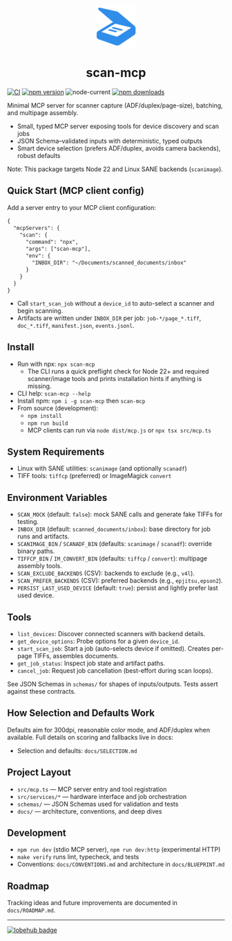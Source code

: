 <p align="center">
  <img src="docs/assets/icon.png" alt="scan-mcp logo" width="96">
</p>

<h1 align="center">scan-mcp</h1>


[![CI](https://github.com/jacksenechal/scan-mcp/actions/workflows/ci.yml/badge.svg)](https://github.com/jacksenechal/scan-mcp/actions/workflows/ci.yml)
[![npm version](https://img.shields.io/npm/v/scan-mcp.svg)](https://www.npmjs.com/package/scan-mcp)
![node-current](https://img.shields.io/node/v/scan-mcp)
[![npm downloads](https://img.shields.io/npm/dm/scan-mcp.svg)](https://www.npmjs.com/package/scan-mcp)


Minimal MCP server for scanner capture (ADF/duplex/page-size), batching, and multipage assembly.

- Small, typed MCP server exposing tools for device discovery and scan jobs
- JSON Schema–validated inputs with deterministic, typed outputs
- Smart device selection (prefers ADF/duplex, avoids camera backends), robust defaults

Note: This package targets Node 22 and Linux SANE backends (`scanimage`).

## Quick Start (MCP client config)

Add a server entry to your MCP client configuration:

```
{
  "mcpServers": {
    "scan": {
      "command": "npx",
      "args": ["scan-mcp"],
      "env": {
        "INBOX_DIR": "~/Documents/scanned_documents/inbox"
      }
    }
  }
}
```

- Call `start_scan_job` without a `device_id` to auto-select a scanner and begin scanning.
- Artifacts are written under `INBOX_DIR` per job: `job-*/page_*.tiff`, `doc_*.tiff`, `manifest.json`, `events.jsonl`.

## Install

- Run with npx: `npx scan-mcp`
  - The CLI runs a quick preflight check for Node 22+ and required scanner/image tools and prints installation hints if anything is missing.
- CLI help: `scan-mcp --help`
- Install npm: `npm i -g scan-mcp` then `scan-mcp`
- From source (development):
  - `npm install`
  - `npm run build`
  - MCP clients can run via `node dist/mcp.js` or `npx tsx src/mcp.ts`

## System Requirements

- Linux with SANE utilities: `scanimage` (and optionally `scanadf`)
- TIFF tools: `tiffcp` (preferred) or ImageMagick `convert`

## Environment Variables

- `SCAN_MOCK` (default: `false`): mock SANE calls and generate fake TIFFs for testing.
- `INBOX_DIR` (default: `scanned_documents/inbox`): base directory for job runs and artifacts.
- `SCANIMAGE_BIN` / `SCANADF_BIN` (defaults: `scanimage` / `scanadf`): override binary paths.
- `TIFFCP_BIN` / `IM_CONVERT_BIN` (defaults: `tiffcp` / `convert`): multipage assembly tools.
- `SCAN_EXCLUDE_BACKENDS` (CSV): backends to exclude (e.g., `v4l`).
- `SCAN_PREFER_BACKENDS` (CSV): preferred backends (e.g., `epjitsu,epson2`).
- `PERSIST_LAST_USED_DEVICE` (default: `true`): persist and lightly prefer last used device.

## Tools

- `list_devices`: Discover connected scanners with backend details.
- `get_device_options`: Probe options for a given `device_id`.
- `start_scan_job`: Start a job (auto-selects device if omitted). Creates per-page TIFFs, assembles documents.
- `get_job_status`: Inspect job state and artifact paths.
- `cancel_job`: Request job cancellation (best-effort during scan loops).

See JSON Schemas in `schemas/` for shapes of inputs/outputs. Tests assert against these contracts.

## How Selection and Defaults Work

Defaults aim for 300dpi, reasonable color mode, and ADF/duplex when available. Full details on scoring and fallbacks live in docs:

- Selection and defaults: `docs/SELECTION.md`

## Project Layout

- `src/mcp.ts` — MCP server entry and tool registration
- `src/services/*` — hardware interface and job orchestration
- `schemas/` — JSON Schemas used for validation and tests
- `docs/` — architecture, conventions, and deep dives

## Development

- `npm run dev` (stdio MCP server), `npm run dev:http` (experimental HTTP)
- `make verify` runs lint, typecheck, and tests
- Conventions: `docs/CONVENTIONS.md` and architecture in `docs/BLUEPRINT.md`

## Roadmap

Tracking ideas and future improvements are documented in `docs/ROADMAP.md`.

---

[![lobehub badge](https://lobehub.com/badge/mcp/jacksenechal-scan-mcp?style=flat)](https://lobehub.com/mcp/jacksenechal-scan-mcp)
